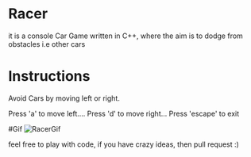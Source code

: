# Racer
it is a console Car Game written in C++, where the aim is to dodge from obstacles i.e other cars

# Instructions
Avoid Cars by moving left or right. 

 Press 'a' to move left....
 Press 'd' to move right...
 Press 'escape' to exit
 
 #Gif
 ![RacerGif](https://user-images.githubusercontent.com/87127577/129470379-94d660f3-3007-442a-b323-5dbd2e67a1fe.gif)
 
 feel free to play with code, if you have crazy ideas, then pull request :)
